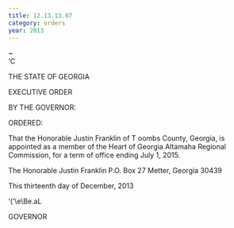 ```yaml
---
title: 12.13.13.07
category: orders
year: 2013
---
```

   

~\
‘C

THE STATE OF GEORGIA

EXECUTIVE ORDER

BY THE GOVERNOR:

ORDERED:

That the Honorable Justin Franklin of T oombs County, Georgia, is
appointed as a member of the Heart of Georgia Altamaha Regional
Commission, for a term of office ending July 1, 2015.

The Honorable Justin Franklin
P.O. Box 27
Metter, Georgia 30439

This thirteenth day of December, 2013

‘(’\e\Be.aL

GOVERNOR

